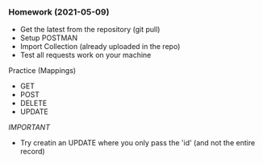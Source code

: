 ### Homework (2021-05-09)

- Get the latest from the repository (git pull)
- Setup POSTMAN 
- Import Collection (already uploaded in the repo)
- Test all requests work on your machine

Practice (Mappings)
- GET 
- POST
- DELETE
- UPDATE 

*IMPORTANT* 
- Try creatin an UPDATE where you only pass the 'id' (and not the entire record)
